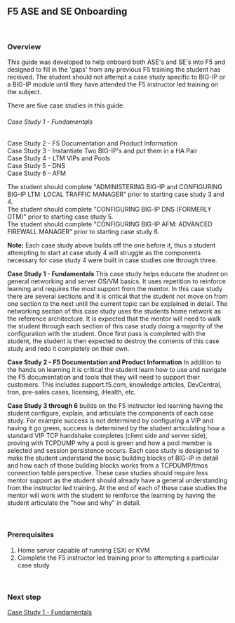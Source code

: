 ## F5 ASE and SE Onboarding

<br/>  

### Overview  

This guide was developed to help onboard both ASE's and SE's into F5 and designed to fill in the 'gaps' from any previous F5 training the student has received.  The student should not attempt a case study specific to BIG-IP or a BIG-IP module until they have attended the F5 instructor led training on the subject.  

There are five case studies in this guide:  

###### Case Study 1 - Fundamentals  
Case Study 2 - F5 Documentation and Product Information  
Case Study 3 - Instantiate Two BIG-IP's and put them in a HA Pair  
Case Study 4 - LTM VIPs and Pools  
Case Study 5 - DNS  
Case Study 6 - AFM  

The student should complete "ADMINISTERING BIG-IP and CONFIGURING BIG-IP LTM: LOCAL TRAFFIC MANAGER" prior to starting case study 3 and 4.  
The student should complete "CONFIGURING BIG-IP DNS (FORMERLY GTM)" prior to starting case study 5.  
The student should complete "CONFIGURING BIG-IP AFM: ADVANCED FIREWALL MANAGER" prior to starting case study 6.  


__Note:__ Each case study above builds off the one before it, thus a student attempting to start at case study 4 will struggle as the components necessary for case study 4 were built in case studies one through three.  


__Case Study 1 - Fundamentals__ This case study helps educate the student on general networking and server OS/VM basics. It uses repetition to reinforce learning and requires the most support from the mentor.  In this case study there are several sections and it is critical that the student not move on from one section to the next until the current topic can be explained in detail.  The networking section of this case study uses the students home network as the reference architecture.   It is expected that the mentor will need to walk the student through each section of this case study doing a majority of the configuration with the student.  Once first pass is completed with the student, the student is then expected to destroy the contents of this case study and redo it completely on their own.    

__Case Study 2 - F5 Documentation and Product Information__  In addition to the hands on learning it is critical the student learn how to use and navigate the F5 documentation and tools that they will need to support their customers.  This includes support.f5.com, knowledge articles, DevCentral, tron, pre-sales cases, licensing, iHealth, etc.  

__Case Study 3 through 6__ builds on the F5 instructor led learning having the student configure, explain, and articulate the components of each case study.  For example success is not determined by configuring a VIP and having it go green, success is determined by the student articulating how a standard VIP TCP handshake completes (client side and server side), proving with TCPDUMP why a pool is green and how a pool member is selected and session persistence occurs.  Each case study is designed to make the student understand the basic building blocks of BIG-IP in detail and how each of those building blocks works from a TCPDUMP/tmos connection table perspective. These case studies should require less mentor support as the student should already have a general understanding from the instructor led training.  At the end of each of these case studies the mentor will work with the student to reinforce the learning by having the student articulate the "how and why" in detail.


<br/>  

### Prerequisites  

1. Home server capable of running ESXi or KVM
2. Complete the F5 instructor led training prior to attempting a particular case study


<br/>  

### Next step  

[Case Study 1 - Fundamentals](https://github.com/grmarxer/Onboarding/blob/master/Case_Study_1-Fundamentals.md)  








